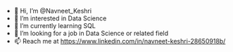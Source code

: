 - 👋 Hi, I’m @Navneet_Keshri
- 👀 I’m interested in Data Science
- 🌱 I’m currently learning SQL
- 💞️ I’m looking for a job in Data Science or related field
- 📫 Reach me at https://www.linkedin.com/in/navneet-keshri-28650918b/

<!---
Navneet2409/Navneet2409 is a ✨ special ✨ repository because its `README.md` (this file) appears on your GitHub profile.
You can click the Preview link to take a look at your changes.
--->

